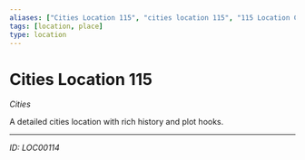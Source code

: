 ```yaml
---
aliases: ["Cities Location 115", "cities location 115", "115 Location Cities"]
tags: [location, place]
type: location
---
```


# Cities Location 115

*Cities*

A detailed cities location with rich history and plot hooks.

---
*ID: LOC00114*